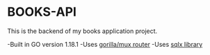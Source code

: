 # BOOKS-API
This is the backend of my books application project.

-Built in GO version 1.18.1
-Uses [gorilla/mux router](https://github.com/gorilla/mux)
-Uses [sqlx library](https://github.com/jmoiron/sqlx)
